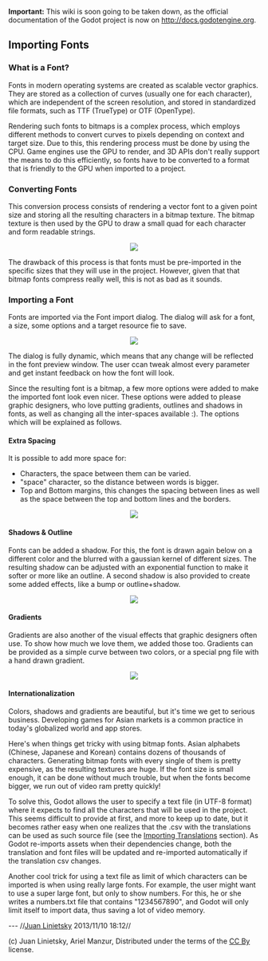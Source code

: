 **Important:** This wiki is soon going to be taken down, as the official documentation of the Godot project is now on http://docs.godotengine.org.

## Importing Fonts

### What is a Font?

Fonts in modern operating systems are created as scalable vector graphics. They are stored as a collection of curves (usually one for each character), which are independent of the screen resolution, and stored in standardized file formats, such as TTF (TrueType) or OTF (OpenType).

Rendering such fonts to bitmaps is a complex process, which employs different methods to convert curves to pixels depending on context and target size. Due to this, this rendering process must be done by using the CPU. 
Game engines use the GPU to render, and 3D APIs don't really support the means to do this efficiently, so fonts have to be converted to a format that is friendly to the GPU when imported to a project.

### Converting Fonts

This conversion process consists of rendering a vector font to a given point size and storing all the resulting characters in a bitmap texture. The bitmap texture is then used by the GPU to draw a small quad for each character and form readable strings.

<p align="center"><img src="images/bitmapfont.png"></p>

The drawback of this process is that fonts must be pre-imported in the specific sizes that they will use in the project. However, given that that bitmap fonts compress really well, this is not as bad as it sounds.

### Importing a Font

Fonts are imported via the Font import dialog. The dialog will ask for a font, a size, some options and a target resource fie to save.

<p align="center"><img src="images/fontimport.png"></p>

The dialog is fully dynamic, which means that any change will be reflected in the font preview window. The user ccan tweak almost every parameter and get instant feedback on how the font will look.

Since the resulting font is a bitmap, a few more options were added to make the imported font look even nicer. These options were added to please graphic designers, who love putting gradients, outlines and shadows in fonts, as well as changing all the inter-spaces available :). The options which will be explained as follows.

#### Extra Spacing

It is possible to add more space for:
*  Characters, the space between them can be varied.
*  "space" character, so the distance between words is bigger.
*  Top and Bottom margins, this changes the spacing between lines as well as the space between the top and bottom lines and the borders.

<p align="center"><img src="images/fontspacing.png"></p>

#### Shadows & Outline

Fonts can be added a shadow. For this, the font is drawn again below on a different color and the blurred with a gaussian kernel of different sizes. The resulting shadow can be adjusted with an exponential function to make it softer or more like an outline. A second shadow is also provided to create some added effects, like a bump or outline+shadow.

<p align="center"><img src="images/shadowoutline.png"></p>

#### Gradients

Gradients are also another of the visual effects that graphic designers often use. To show how much we love them, we added those too. Gradients can be provided as a simple curve between two colors, or a special png file with a hand drawn gradient.

<p align="center"><img src="images/fontgradients.png"></p>
 
#### Internationalization

Colors, shadows and gradients are beautiful, but it's time we get to serious business. Developing games for Asian markets is a common practice in today's globalized world and app stores. 

Here's when things get tricky with using bitmap fonts. Asian alphabets (Chinese, Japanese and Korean) contains dozens of thousands of characters. Generating bitmap fonts with every single of them is pretty expensive, as the resulting textures are huge. If the font size is small enough, it can be done without much trouble, but when the fonts become bigger, we run out of video ram pretty quickly!

To solve this, Godot allows the user to specify a text file (in UTF-8 format) where it expects to find all the characters that will be used in the project. This seems difficult to provide at first, and more to keep up to date, but it becomes rather easy when one realizes that the .csv with the translations can be used as such source file (see the [Importing Translations](import_translations) section). As Godot re-imports assets when their dependencies change, both the translation and font files will be updated and re-imported automatically if the translation csv changes. 

Another cool trick for using a text file as limit of which characters can be imported is when using really large fonts. For example, the user might want to use a super large font, but only to show numbers. For this, he or she writes a numbers.txt file that contains "1234567890", and Godot will only limit itself to import data, thus saving a lot of video memory.


 --- //[Juan Linietsky](reduzio@gmail.com) 2013/11/10 18:12//


(c) Juan Linietsky, Ariel Manzur, Distributed under the terms of the [CC By](https://creativecommons.org/licenses/by/3.0/legalcode) license.
